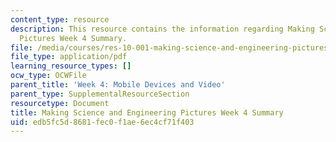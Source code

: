 ```yaml
---
content_type: resource
description: This resource contains the information regarding Making Science and Engineering
  Pictures Week 4 Summary.
file: /media/courses/res-10-001-making-science-and-engineering-pictures-a-practical-guide-to-presenting-your-work-spring-2016/edb5fc5d8681fec0f1ae6ec4cf71f403_MITRES_10_001S16_Sum_Wk4.pdf
file_type: application/pdf
learning_resource_types: []
ocw_type: OCWFile
parent_title: 'Week 4: Mobile Devices and Video'
parent_type: SupplementalResourceSection
resourcetype: Document
title: Making Science and Engineering Pictures Week 4 Summary
uid: edb5fc5d-8681-fec0-f1ae-6ec4cf71f403
---
```

